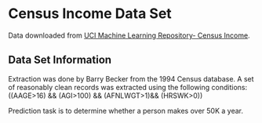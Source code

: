 # Census Income Data Set

Data downloaded from [UCI Machine Learning Repository- Census Income](http://archive.ics.uci.edu/ml/datasets/Census+Income).

## Data Set Information

Extraction was done by Barry Becker from the 1994 Census database. A set of reasonably clean records was extracted using the following conditions: ((AAGE>16) && (AGI>100) && (AFNLWGT>1)&& (HRSWK>0))

Prediction task is to determine whether a person makes over 50K a year.
